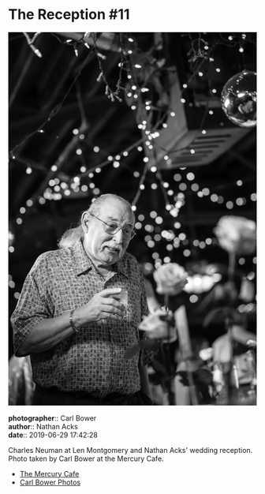 # The Reception #11

![Charles Neuman at Len Montgomery and Nathan Acks' wedding reception](assets/2019-06-29-set-3-the-reception-11.webp)

**photographer**:: Carl Bower  
**author**:: Nathan Acks  
**date**:: 2019-06-29 17:42:28

Charles Neuman at Len Montgomery and Nathan Acks' wedding reception. Photo taken by Carl Bower at the Mercury Cafe.

* [The Mercury Cafe](http://mercurycafe.com)
* [Carl Bower Photos](https://carlbowerphotos.com)
